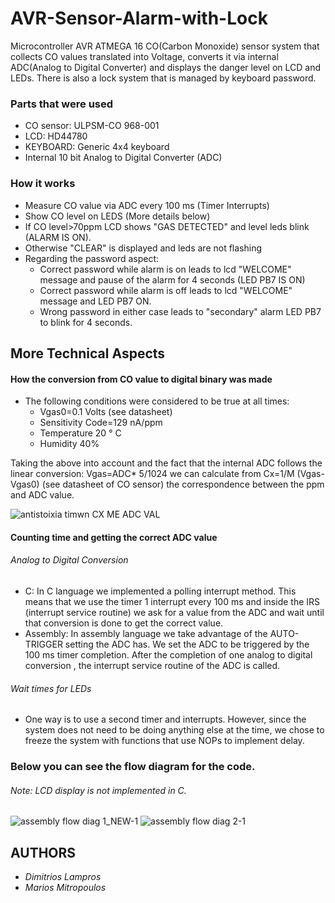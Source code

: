 # AVR-Sensor-Alarm-with-Lock
Microcontroller AVR ATMEGA 16 CO(Carbon Monoxide) sensor system that collects CO values translated into Voltage, converts it via internal ADC(Analog to Digital Converter) and displays the danger level on LCD and LEDs. There is also a lock system that is managed by keyboard password.

### Parts that were used
* CO sensor: ULPSM-CO 968-001
* LCD: HD44780
* KEYBOARD: Generic 4x4 keyboard
* Internal 10 bit Analog to Digital Converter (ADC)

### How it works
- Measure CO value via ADC every 100 ms (Timer Interrupts)
- Show CO level on LEDS (More details below)
- If CO level>70ppm LCD shows "GAS DETECTED" and level leds blink (ALARM IS ON).
- Otherwise "CLEAR" is displayed and leds are not flashing
- Regarding the password aspect:
  - Correct password while alarm is on leads to lcd "WELCOME" message and pause of the alarm for 4 seconds (LED PB7 IS ON)
  - Correct password while alarm is off leads to lcd "WELCOME" message and LED PB7 ON.
  - Wrong password in either case leads to "secondary" alarm LED PB7 to blink for 4 seconds.
  
## More Technical Aspects

#### How the conversion from CO value to digital binary was made
- The following conditions were considered to be true at all times: 
  - Vgas0=0.1 Volts (see datasheet)
  - Sensitivity Code=129 nA/ppm
  - Temperature 20 &deg; C 
  - Humidity 40%
 
 Taking the above into account and the fact that the internal ADC follows the linear conversion: Vgas=ADC* 5/1024
 we can calculate from Cx=1/M (Vgas-Vgas0) (see datasheet of CO sensor) the correspondence between the ppm and ADC value.
 
![antistoixia timwn CX ME ADC VAL](https://user-images.githubusercontent.com/56197365/103309168-072f9d00-4a1d-11eb-8f1e-8b7a8d36d770.png)

 
 #### Counting time and getting the correct ADC value
 ###### Analog to Digital Conversion
 * C: In C language we implemented a polling interrupt method. This means that we use the timer 1 interrupt every 100 ms and inside the IRS (interrupt service routine) we ask for a value from the ADC and wait until that conversion is done to get the correct value.
 * Assembly: In assembly language we take advantage of the AUTO-TRIGGER setting the ADC has. We set the ADC to be triggered by the 100 ms timer completion. After the completion of one analog to digital conversion , the interrupt service routine of the ADC is called.
###### Wait times for LEDs
 * One way is to use a second timer and interrupts. However, since the system does not need to be doing anything else at the time, we chose to freeze the system with functions that use NOPs to implement delay.
 
 ### Below you can see the flow diagram for the code.
 ###### Note: LCD display is not implemented in C.
![assembly flow diag 1_NEW-1](https://user-images.githubusercontent.com/56197365/103312450-c2f4ca80-4a25-11eb-8361-6632bfcef489.png)
![assembly flow diag 2-1](https://user-images.githubusercontent.com/56197365/103312458-c8521500-4a25-11eb-899d-374d97634a13.png)

 
 ## AUTHORS
 - *Dimitrios Lampros*
 - *Marios Mitropoulos*

 



